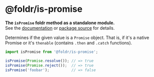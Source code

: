 # @foldr/is-promise

**The `isPromise` foldr method as a standalone module.**    
See the [documentation](http://foldr.com/0.0.0/is-promise) or [package source](https:/github.com/CloudVessel/foldr/blob/master/packages/categories/is-promise/src/index.js) for details.

Determines if the given value is a `Promise` object.
That is, if it's a native Promise or it's `thenable` (contains `.then` and `.catch` functions).

```js
import isPromise from '@foldr/is-promise';

isPromise(Promise.resolve()); // => true
isPromise(Promise.reject());  // => true
isPromise('foobar');          // => false
```
